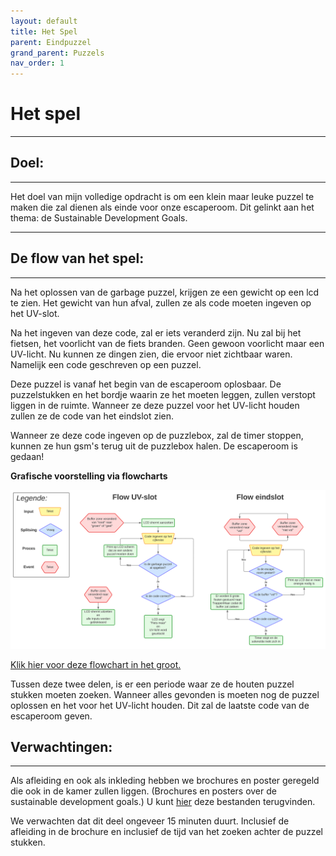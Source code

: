 ```yaml
---
layout: default
title: Het Spel
parent: Eindpuzzel
grand_parent: Puzzels
nav_order: 1
---
```


# Het spel

----

## Doel:

---   

Het doel van mijn volledige opdracht is om een klein maar leuke puzzel te maken die zal dienen als einde voor onze escaperoom. Dit gelinkt aan het thema: de Sustainable Development Goals.

---

## De flow van het spel:

---

Na het oplossen van de garbage puzzel, krijgen ze een gewicht op een lcd te zien. Het gewicht van hun afval, zullen ze als code moeten ingeven op het UV-slot.

Na het ingeven van deze code, zal er iets veranderd zijn. Nu zal bij het fietsen, het voorlicht van de fiets branden. Geen gewoon voorlicht maar een UV-licht. Nu kunnen ze dingen zien, die ervoor niet zichtbaar waren. Namelijk een code geschreven op een puzzel.

Deze puzzel is vanaf het begin van de escaperoom oplosbaar. De puzzelstukken en het bordje waarin ze het moeten leggen, zullen verstopt liggen in de ruimte. Wanneer ze deze puzzel voor het UV-licht houden zullen ze de code van het eindslot zien. 

Wanneer ze deze code ingeven op de puzzlebox, zal de timer stoppen, kunnen ze hun gsm's terug uit de puzzlebox halen. De escaperoom is gedaan!

**Grafische voorstelling via flowcharts**

![](Flow_eindpuzzel.svg)

[Klik hier voor deze flowchart in het groot.](https://raw.githubusercontent.com/PLAN-IT-B/BachelorProefCommunicatieEnEinde/main/Algemene%20documentatie/Flow%20eindpuzzel.svg)

Tussen deze twee delen, is er een periode waar ze de houten puzzel stukken moeten zoeken. Wanneer alles gevonden is moeten nog de puzzel oplossen en het voor het UV-licht houden. Dit zal de laatste code van de escaperoom geven.

## Verwachtingen:

---

Als afleiding en ook als inkleding hebben we brochures en poster geregeld die ook in de kamer zullen liggen. (Brochures en posters over de sustainable development goals.) U kunt [hier](https://github.com/PLAN-IT-B/BachelorProefCommunicatieEnEinde/tree/main/Documentatie%20eindpuzzel/Te%20printen%20documenten) deze bestanden terugvinden.

We verwachten dat dit deel ongeveer 15 minuten duurt. Inclusief de afleiding in de brochure en inclusief de tijd van het zoeken achter de puzzel stukken.